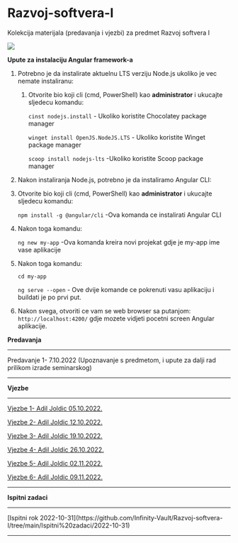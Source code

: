 # Razvoj-softvera-I
Kolekcija materijala (predavanja i vjezbi) za predmet Razvoj softvera I

![](https://komarev.com/ghpvc/?username=Razvoj-softvera-I&label=Broj+posjeta:)

**Upute za instalaciju Angular framework-a**



1. Potrebno je da instalirate aktuelnu LTS verziju Node.js ukoliko je vec nemate instaliranu:

   1. Otvorite bio koji cli (cmd, PowerShell) kao **administrator** i ukucajte sljedecu komandu: 

      <code>cinst nodejs.install</code>  - Ukoliko koristite Chocolatey package manager

      <code>winget install OpenJS.NodeJS.LTS</code> - Ukoliko koristite Winget package manager

      <code>scoop install nodejs-lts</code>  -Ukoliko koristite Scoop package manager

2.  Nakon instaliranja Node.js, potrebno je da instaliramo Angular CLI:

   1. Otvorite bio koji cli (cmd, PowerShell) kao **administrator** i ukucajte sljedecu komandu: 

      <code>npm install -g @angular/cli</code>  -Ova komanda ce instalirati Angular CLI

   2. Nakon toga komandu:

      <code>ng new my-app</code>  -Ova komanda kreira novi projekat gdje je my-app ime vase aplikacije

   3. Nakon toga komandu:

      <code>cd my-app</code>

      <code>ng serve --open</code>  - Ove dvije komande ce pokrenuti vasu aplikaciju i buildati je po prvi put.

3. Nakon svega, otvoriti ce vam se web browser sa putanjom: <code>http://localhost:4200/</code> gdje mozete vidjeti pocetni screen  Angular aplikacije.

    





**Predavanja**

<hr>

Predavanje 1- 7.10.2022 (Upoznavanje s predmetom, i upute za dalji rad prilikom izrade seminarskog)



<hr>

**Vjezbe**

<hr>



[Vjezbe 1- Adil Joldic 05.10.2022.](https://github.com/Infinity-Vault/Razvoj-softvera-I/tree/main/Vjezbe/wrd%20ispit%202022%2009%2024%20-%20modifikovan%20za%20RS1)

[Vjezbe 2- Adil Joldic 12.10.2022.](https://github.com/Infinity-Vault/Razvoj-softvera-I/tree/main/Vjezbe/FIT_Api_Example)

[Vjezbe 3- Adil Joldic 19.10.2022.](https://github.com/Infinity-Vault/Razvoj-softvera-I/raw/main/Vjezbe/Vjezbe%2003.docx)

[Vjezbe 4- Adil Joldic 26.10.2022.](https://github.com/Infinity-Vault/Razvoj-softvera-I/raw/main/Vjezbe/Vjezbe_4)

[Vjezbe 5- Adil Joldic 02.11.2022.](https://github.com/Infinity-Vault/Razvoj-softvera-I/raw/main/Vjezbe/Vjezbe_5)

[Vjezbe 6- Adil Joldic 09.11.2022.](https://github.com/Infinity-Vault/Razvoj-softvera-I/raw/main/Vjezbe/Vjezbe_6)


<hr>


**Ispitni zadaci**




<hr>
[Ispitni rok 2022-10-31](https://github.com/Infinity-Vault/Razvoj-softvera-I/tree/main/Ispitni%20zadaci/2022-10-31)

<hr>


